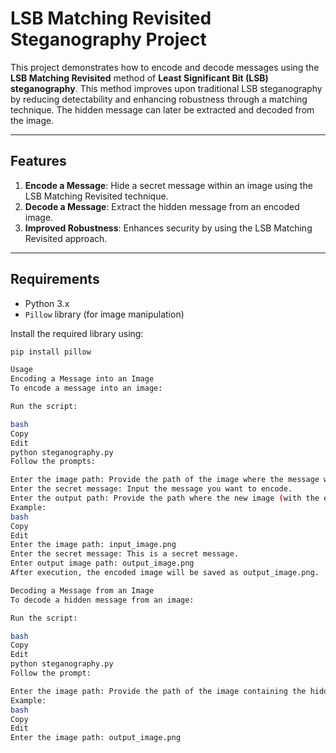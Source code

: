 # LSB Matching Revisited Steganography Project

This project demonstrates how to encode and decode messages using the **LSB Matching Revisited** method of **Least Significant Bit (LSB) steganography**. This method improves upon traditional LSB steganography by reducing detectability and enhancing robustness through a matching technique. The hidden message can later be extracted and decoded from the image.

---

## Features

1. **Encode a Message**: Hide a secret message within an image using the LSB Matching Revisited technique.
2. **Decode a Message**: Extract the hidden message from an encoded image.
3. **Improved Robustness**: Enhances security by using the LSB Matching Revisited approach.

---

## Requirements

- Python 3.x
- `Pillow` library (for image manipulation)

Install the required library using:

```bash
pip install pillow

Usage
Encoding a Message into an Image
To encode a message into an image:

Run the script:

bash
Copy
Edit
python steganography.py
Follow the prompts:

Enter the image path: Provide the path of the image where the message will be hidden.
Enter the secret message: Input the message you want to encode.
Enter the output path: Provide the path where the new image (with the encoded message) will be saved.
Example:
bash
Copy
Edit
Enter the image path: input_image.png
Enter the secret message: This is a secret message.
Enter output image path: output_image.png
After execution, the encoded image will be saved as output_image.png.

Decoding a Message from an Image
To decode a hidden message from an image:

Run the script:

bash
Copy
Edit
python steganography.py
Follow the prompt:

Enter the image path: Provide the path of the image containing the hidden message.
Example:
bash
Copy
Edit
Enter the image path: output_image.png
